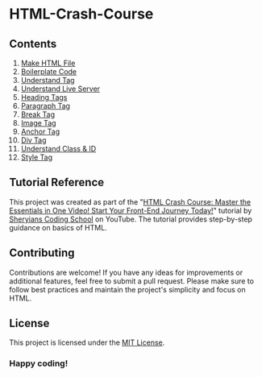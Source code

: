 # HTML-Crash-Course

## Contents

1. [Make HTML File](https://github.com/divakargaur/HTML-Crash-Course/blob/master/index.html#L9-L11)
2. [Boilerplate Code](https://github.com/divakargaur/HTML-Crash-Course/blob/master/index.html#L13-L16)
3. [Understand Tag](https://github.com/divakargaur/HTML-Crash-Course/blob/master/index.html#L18-L20)
4. [Understand Live Server](https://github.com/divakargaur/HTML-Crash-Course/blob/master/index.html#L22-L27)
5. [Heading Tags](https://github.com/divakargaur/HTML-Crash-Course/blob/master/index.html#L29-L35)
6. [Paragraph Tag](https://github.com/divakargaur/HTML-Crash-Course/blob/master/index.html#L37-L42)
7. [Break Tag](https://github.com/divakargaur/HTML-Crash-Course/blob/master/index.html#L44-L51)
8. [Image Tag](https://github.com/divakargaur/HTML-Crash-Course/blob/master/index.html#L53-L57)
9. [Anchor Tag](https://github.com/divakargaur/HTML-Crash-Course/blob/master/index.html#L59-L60)
10. [Div Tag](https://github.com/divakargaur/HTML-Crash-Course/blob/master/index.html#L62-L64)
11. [Understand Class & ID](https://github.com/divakargaur/HTML-Crash-Course/blob/master/index.html#L66-L72)
12. [Style Tag](https://github.com/divakargaur/HTML-Crash-Course/blob/master/index.html#L81-L91)

## Tutorial Reference

This project was created as part of the "[HTML Crash Course: Master the Essentials in One Video! Start Your Front-End Journey Today!](https://www.youtube.com/watch?v=4dprtEzunIk)" tutorial by [Sheryians Coding School](https://in.linkedin.com/company/the-sheryians-coding-school) on YouTube. The tutorial provides step-by-step guidance on basics of HTML.

## Contributing

Contributions are welcome! If you have any ideas for improvements or additional features, feel free to submit a pull request. Please make sure to follow best practices and maintain the project's simplicity and focus on HTML.

## License

This project is licensed under the [MIT License](https://en.wikipedia.org/wiki/MIT_License).

### Happy coding!
